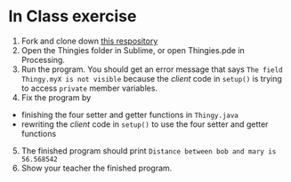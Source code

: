 In Class exercise
============
1. Fork and clone down [this respository]("https://github.com/APCSLowell/Thingies")
2. Open the Thingies folder in Sublime, or open Thingies.pde in Processing.
3. Run the program. You should get an error message that says `The field Thingy.myX is not visible` because the *client* code in `setup()` is trying to access `private` member variables.
4. Fix the program by
  * finishing the four setter and getter functions in `Thingy.java`
  * rewriting the *client* code in `setup()` to use the four setter and getter functions
5. The finished program should print `Distance between bob and mary is 56.568542`
6. Show your teacher the finished program.
